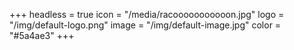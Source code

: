 +++
headless = true
icon = "/media/racooooooooooon.jpg"
logo = "/img/default-logo.png"
image = "/img/default-image.jpg"
color = "#5a4ae3"
+++
